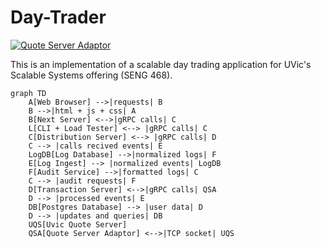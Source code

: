 # Day-Trader 
[![Quote Server Adaptor](https://github.com/MarcusDunn/day-trader/actions/workflows/quote-server-adaptor.yml/badge.svg)](https://github.com/MarcusDunn/day-trader/actions/workflows/quote-server-adaptor.yml)

This is an implementation of a scalable day trading application for UVic's Scalable Systems offering (SENG 468).

```mermaid
graph TD
    A[Web Browser] -->|requests| B
    B -->|html + js + css| A
    B[Next Server] <-->|gRPC calls| C
    L[CLI + Load Tester] <--> |gRPC calls| C
    C[Distribution Server] <--> |gRPC calls| D
    C --> |calls recived events| E
    LogDB[Log Database] -->|normalized logs| F
    E[Log Ingest] --> |normalized events| LogDB
    F[Audit Service] -->|formatted logs| C
    C --> |audit requests| F
    D[Transaction Server] <-->|gRPC calls| QSA
    D --> |processed events| E
    DB[Postgres Database] --> |user data| D
    D --> |updates and queries| DB
    UQS[Uvic Quote Server]
    QSA[Quote Server Adaptor] <-->|TCP socket| UQS
```
